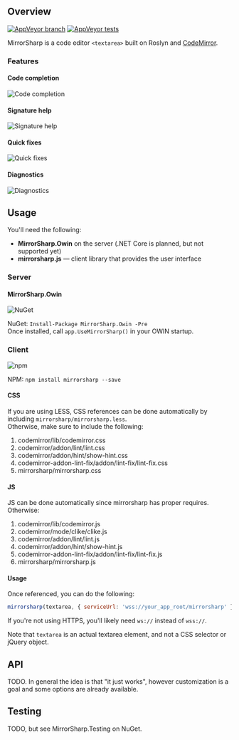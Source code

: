 ## Overview

[![AppVeyor branch](https://img.shields.io/appveyor/ci/ashmind/mirrorsharp/master.svg?style=flat-square)](https://ci.appveyor.com/project/ashmind/mirrorsharp) 
[![AppVeyor tests](https://img.shields.io/appveyor/tests/ashmind/mirrorsharp.svg?style=flat-square)](https://ci.appveyor.com/project/ashmind/mirrorsharp/build/tests)

MirrorSharp is a code editor `<textarea>` built on Roslyn and [CodeMirror](https://codemirror.net/).

### Features
#### Code completion
![Code completion](📄readme/code-completion.png)

#### Signature help
![Signature help](📄readme/signature-help.png)

#### Quick fixes
![Quick fixes](📄readme/quick-fixes.png)

#### Diagnostics
![Diagnostics](📄readme/diagnostics.png)
  
## Usage

You'll need the following:

- **MirrorSharp.Owin** on the server (.NET Core is planned, but not supported yet)
- **mirrorsharp.js** — client library that provides the user interface

### Server

#### MirrorSharp.Owin
![NuGet](https://img.shields.io/nuget/v/MirrorSharp.Owin.svg?style=flat-square)

NuGet: `Install-Package MirrorSharp.Owin -Pre`  
Once installed, call `app.UseMirrorSharp()` in your OWIN startup.

### Client
![npm](https://img.shields.io/npm/v/mirrorsharp.svg?style=flat-square)

NPM: `npm install mirrorsharp --save`

#### CSS
If you are using LESS, CSS references can be done automatically by including `mirrorsharp/mirrorsharp.less`.  
Otherwise, make sure to include the following:

1. codemirror/lib/codemirror.css
2. codemirror/addon/lint/lint.css
3. codemirror/addon/hint/show-hint.css
4. codemirror-addon-lint-fix/addon/lint-fix/lint-fix.css
5. mirrorsharp/mirrorsharp.css

#### JS
JS can be done automatically since mirrorsharp has proper requires. Otherwise:

1. codemirror/lib/codemirror.js
2. codemirror/mode/clike/clike.js
3. codemirror/addon/lint/lint.js
4. codemirror/addon/hint/show-hint.js
5. codemirror-addon-lint-fix/addon/lint-fix/lint-fix.js
6. mirrorsharp/mirrorsharp.js

#### Usage
Once referenced, you can do the following:
```javascript
mirrorsharp(textarea, { serviceUrl: 'wss://your_app_root/mirrorsharp' })
```
If you're not using HTTPS, you'll likely need `ws://` instead of `wss://`.

Note that `textarea` is an actual textarea element, and not a CSS selector or jQuery object.

## API

TODO. In general the idea is that "it just works", however customization is a goal and some options are already available.

## Testing

TODO, but see MirrorSharp.Testing on NuGet.

